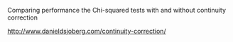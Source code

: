 Comparing performance the Chi-squared tests with and without continuity correction

http://www.danieldsjoberg.com/continuity-correction/

